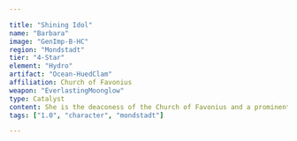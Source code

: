 ```yaml
---

title: "Shining Idol"
name: "Barbara"
image: "GenImp-B-HC"
region: "Mondstadt"
tier: "4-Star"
element: "Hydro"
artifact: "Ocean-HuedClam"
affiliation: Church of Favonius
weapon: "EverlastingMoonglow"
type: Catalyst
content: She is the deaconess of the Church of Favonius and a prominent "idol" after learning about them from the intrepid adventurer Alice. She is also the daughter of Frederica Gunnhildr and Seamus Pegg, and the younger sister of Jean. Through Frederica, she is a descendant of the prestigious Gunnhildr Clan.
tags: ["1.0", "character", "mondstadt"]

---
```

